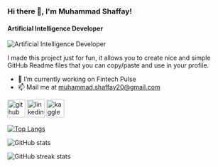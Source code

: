 ### Hi there 👋, I'm Muhammad Shaffay!
#### Artificial Intelligence Developer
![Artificial Intelligence Developer](https://arturssmirnovs.github.io/github-profile-readme-generator/images/banner.png)

I made this project just for fun, it allows you to create nice and simple GitHub Readme files that you can copy/paste and use in your profile.

- 🔭 I’m currently working on Fintech Pulse 
- 📫 Mail me at muhammad.shaffay20@gmail.com 


[<img src='https://cdn.jsdelivr.net/npm/simple-icons@3.0.1/icons/github.svg' alt='github' height='40'>](https://github.com/https://github.com/muhammadshaffay)  [<img src='https://cdn.jsdelivr.net/npm/simple-icons@3.0.1/icons/linkedin.svg' alt='linkedin' height='40'>](https://www.linkedin.com/in/https://www.linkedin.com/in/muhammadshaffay//)  [<img src='https://cdn.jsdelivr.net/npm/simple-icons@3.0.1/icons/kaggle.svg' alt='kaggle' height='40'>](https://www.kaggle.com/muhammadshaffay)  

[![Top Langs](https://github-readme-stats.vercel.app/api/top-langs/?username=https://github.com/muhammadshaffay)](https://github.com/anuraghazra/github-readme-stats)

![GitHub stats](https://github-readme-stats.vercel.app/api?username=https://github.com/muhammadshaffay&show_icons=true)  

![GitHub streak stats](https://streak-stats.demolab.com/?user=https://github.com/muhammadshaffay)  
